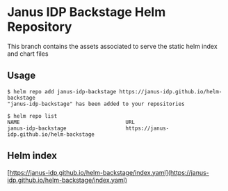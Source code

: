 # Janus IDP Backstage Helm Repository

This branch contains the assets associated to serve the static helm index and chart files

## Usage

```
$ helm repo add janus-idp-backstage https://janus-idp.github.io/helm-backstage
"janus-idp-backstage" has been added to your repositories

$ helm repo list
NAME                                  URL
janus-idp-backstage                   https://janus-idp.github.io/helm-backstage
```

## Helm index

[https://janus-idp.github.io/helm-backstage/index.yaml](https://janus-idp.github.io/helm-backstage/index.yaml)

